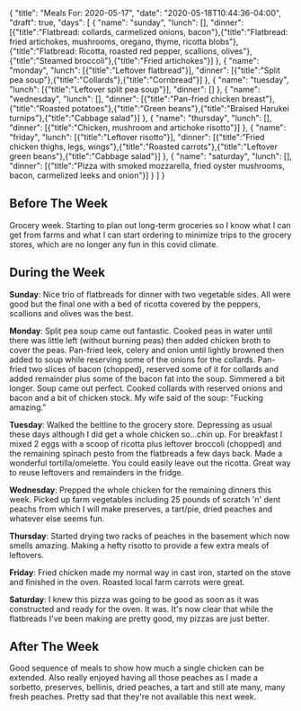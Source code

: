 {
    "title": "Meals For: 2020-05-17",
    "date": "2020-05-18T10:44:36-04:00",
    "draft": true,
    "days": [
        {
            "name": "sunday",
            "lunch": [],
            "dinner": [{"title":"Flatbread: collards, carmelized onions, bacon"},{"title":"Flatbread: fried artichokes, mushrooms, oregano, thyme, ricotta blobs"},{"title":"Flatbread: Ricotta, roasted red pepper, scallions, olives"},{"title":"Steamed broccoli"},{"title":"Fried artichokes"}]
        },
        {
            "name": "monday",
            "lunch": [{"title":"Leftover flatbread"}],
            "dinner": [{"title":"Split pea soup"},{"title":"Collards"},{"title":"Cornbread"}]
        },
        {
            "name": "tuesday",
            "lunch": [{"title":"Leftover split pea soup"}],
            "dinner": []
        },
        {
            "name": "wednesday",
            "lunch": [],
            "dinner": [{"title":"Pan-fried chicken breast"},{"title":"Roasted potatoes"},{"title":"Green beans"},{"title":"Braised Harukei turnips"},{"title":"Cabbage salad"}]
        },
        {
            "name": "thursday",
            "lunch": [],
            "dinner": [{"title":"Chicken, mushroom and artichoke risotto"}]
        },
        {
            "name": "friday",
            "lunch": [{"title":"Leftover risotto"}],
            "dinner": [{"title":"Fried chicken thighs, legs, wings"},{"title":"Roasted carrots"},{"title":"Leftover green beans"},{"title":"Cabbage salad"}]
        },
        {
            "name": "saturday",
            "lunch": [],
            "dinner": [{"title":"Pizza with smoked mozzarella, fried oyster mushrooms, bacon, carmelized leeks and onion"}]
        }
    ]
}

## Before The Week

Grocery week. Starting to plan out long-term groceries so I know what I can get from farms and what I can start ordering to minimize trips to the grocery stores, which are no longer any fun in this covid climate.

## During the Week

**Sunday**: Nice trio of flatbreads for dinner with two vegetable sides. All were good but the final one with a bed of ricotta covered by the peppers, scallions and olives was the best.

**Monday**: Split pea soup came out fantastic. Cooked peas in water until there was little left (without burning peas) then added chicken broth to cover the peas. Pan-fried leek, celery and onion until lightly browned then added to soup while reserving some of the onions for the collards. Pan-fried two slices of bacon (chopped), reserved some of it for collards and added remainder plus some of the bacon fat into the soup. Simmered a bit longer. Soup came out perfect. Cooked collards with reserved onions and bacon and a bit of chicken stock. My wife said of the soup: "Fucking amazing."

**Tuesday**: Walked the beltline to the grocery store. Depressing as usual these days although I did get a whole chicken so...chin up. For breakfast I mixed 2 eggs with a scoop of ricotta plus leftover broccoli (chopped) and the remaining spinach pesto from the flatbreads a few days back. Made a wonderful tortilla/omelette. You could easily leave out the ricotta. Great way to reuse leftovers and remainders in the fridge. 

**Wednesday**: Prepped the whole chicken for the remaining dinners this week. Picked up farm vegetables including 25 pounds of scratch 'n' dent peachs from which I will make preserves, a tart/pie, dried peaches and whatever else seems fun.

**Thursday**: Started drying two racks of peaches in the basement which now smells amazing. Making a hefty risotto to provide a few extra meals of leftovers.

**Friday**: Fried chicken made my normal way in cast iron, started on the stove and finished in the oven. Roasted local farm carrots were great.

**Saturday**: I knew this pizza was going to be good as soon as it was constructed and ready for the oven. It was. It's now clear that while the flatbreads I've been making are pretty good, my pizzas are just better. 


## After The Week

Good sequence of meals to show how much a single chicken can be extended. Also really enjoyed having all those peaches as I made a sorbetto, preserves, bellinis, dried peaches, a tart and still ate many, many fresh peaches. Pretty sad that they're not available this next week.